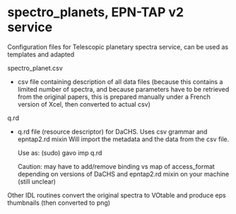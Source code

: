 # spectro_planets, EPN-TAP v2 service

Configuration files for Telescopic planetary spectra service, can be used as templates and adapted 


spectro_planet.csv

   -  csv file containing description of all data files (because this contains a limited number of spectra, and because parameters have to be retrieved from the original papers, this is prepared manually under a French version of Xcel, then converted to actual csv)

q.rd

   - q.rd file (resource descriptor) for DaCHS. Uses csv grammar and epntap2.rd mixin
	 Will import the metadata and the data from the csv file. 

	 Use as:  (sudo) gavo imp q.rd

	 Caution: may have to add/remove binding vs map of access_format depending on versions of DaCHS and epntap2.rd mixin on your machine (still unclear)

Other IDL routines convert the original spectra to VOtable and produce eps thumbnails (then converted to png)
